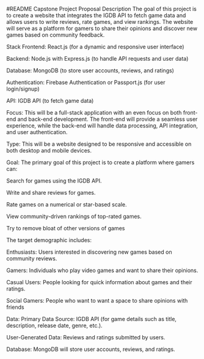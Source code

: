 #README
Capstone Project Proposal
Description
The goal of this project is to create a website that integrates the IGDB API to fetch game data and allows users to write reviews, rate games, and view rankings. The website will serve as a platform for gamers to share their opinions and discover new games based on community feedback.

Stack
Frontend: React.js (for a dynamic and responsive user interface)

Backend: Node.js with Express.js (to handle API requests and user data)

Database: MongoDB (to store user accounts, reviews, and ratings)

Authentication: Firebase Authentication or Passport.js (for user login/signup)

API: IGDB API (to fetch game data)

Focus:
This will be a full-stack application with an even focus on both front-end and back-end development. The front-end will provide a seamless user experience, while the back-end will handle data processing, API integration, and user authentication.

Type:
This will be a website designed to be responsive and accessible on both desktop and mobile devices.

Goal:
The primary goal of this project is to create a platform where gamers can:

Search for games using the IGDB API.

Write and share reviews for games.

Rate games on a numerical or star-based scale.

View community-driven rankings of top-rated games.

Try to remove bloat of other versions of games

The target demographic includes:

Enthusiasts: Users interested in discovering new games based on community reviews.

Gamers: Individuals who play video games and want to share their opinions.

Casual Users: People looking for quick information about games and their ratings.

Social Gamers: People who want to want a space to share opinions with friends

Data:
Primary Data Source: IGDB API (for game details such as title, description, release date, genre, etc.).

User-Generated Data: Reviews and ratings submitted by users.

Database: MongoDB will store user accounts, reviews, and ratings.
